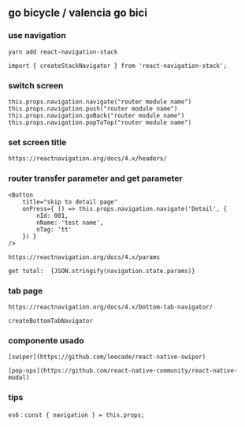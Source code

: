 ## go bicycle / valencia go bici

### use navigation

    yarn add react-navigation-stack

    import { createStackNavigator } from 'react-navigation-stack';

### switch screen

    this.props.navigation.navigate("router module name")
    this.props.navigation.push("router module name")
    this.props.navigation.goBack("router module name")
    this.props.navigation.popToTop("router module name")

### set screen title

    https://reactnavigation.org/docs/4.x/headers/

### router transfer parameter and get parameter

    <Button 
        title="skip to detail page"
        onPress={ () => this.props.navigation.navigate('Detail', {
            nId: 001,
            nName: 'test name',
            nTag: 'tt'
        }) }
    />

    https://reactnavigation.org/docs/4.x/params

    get total:  {JSON.stringify(navigation.state.params)}

### tab page

    https://reactnavigation.org/docs/4.x/bottom-tab-navigator/

    createBottomTabNavigator


### componente usado

    [swiper](https://github.com/leecade/react-native-swiper)

    [pop-ups](https://github.com/react-native-community/react-native-modal)

### tips 
    es6：const { navigation } = this.props;  


